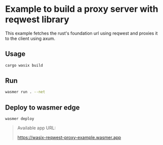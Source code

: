 # Example to build a proxy server with reqwest library

This example fetches the rust's foundation url using reqwest and proxies it to the client using axum.

## Usage

```bash
cargo wasix build
```

## Run

```bash
wasmer run . --net
```

## Deploy to wasmer edge

```
wasmer deploy
```

> Available app URL:
>
> https://wasix-reqwest-proxy-example.wasmer.app
